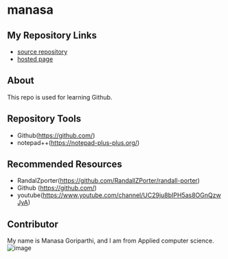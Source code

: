 # manasa
## My Repository Links
- [source repository](https://github.com/manasagoriparthi/manasa "repository: manasa")
- [hosted page](https://github.com/manasagoriparthi/manasa/edit/master/README.md)
## About
This repo is used for learning Github.
## Repository Tools
- Github(https://github.com/)
- notepad++(https://notepad-plus-plus.org/)
## Recommended Resources
- RandalZporter(https://github.com/RandallZPorter/randall-porter)
- Github (https://github.com/)
- youtube(https://www.youtube.com/channel/UC29ju8bIPH5as8OGnQzwJyA)
## Contributor
My name is Manasa Goriparthi, and I am from Applied computer science.
![image](https://plus.google.com/u/0/photos/photo/107692368892163648228/6654638272488273250)


